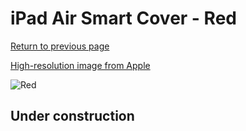 # iPad Air Smart Cover - Red

[Return to previous page](/ipad_air)

[High-resolution image from Apple](https://store.storeimages.cdn-apple.com/8756/as-images.apple.com/is/MF058?wid=4500&hei=4500&fmt=png)

<div style="width: 512px"><img src="/almost_uncompressed/MF058.webp" alt="Red"></div>

## Under construction
